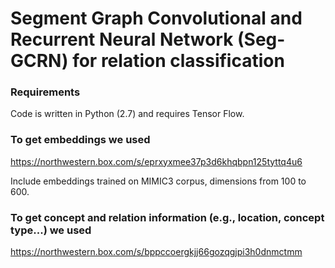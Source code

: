 # Segment Graph Convolutional and Recurrent Neural Network (Seg-GCRN) for relation classification
### Requirements
Code is written in Python (2.7) and requires Tensor Flow.



### To get embeddings we used
https://northwestern.box.com/s/eprxyxmee37p3d6khqbpn125tyttq4u6

Include embeddings trained on MIMIC3 corpus, dimensions from 100 to 600.

### To get concept and relation information (e.g., location, concept type...) we used
https://northwestern.box.com/s/bppccoergkjj66gozqgjpi3h0dnmctmm


